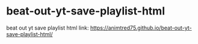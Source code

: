 # beat-out-yt-save-playlist-html
beat out yt save playlist html link: https://animtred75.github.io/beat-out-yt-save-playlist-html/
